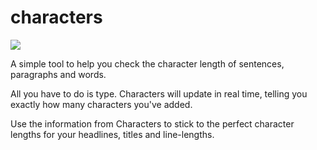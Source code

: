 # characters
<img src="https://d2ddoduugvun08.cloudfront.net/items/2T0x2G2Z2T3p45072c1x/Screenshot%202018-12-30%20at%2000.09.52.png?X-CloudApp-Visitor-Id=5e7840f1642d80b23d4b3ebdfdbf6f12&v=15bc2849">

A simple tool to help you check the character length of sentences, paragraphs and words. 

All you have to do is type. Characters will update in real time, telling you exactly how many characters you've added.

Use the information from Characters to stick to the perfect character lengths for your headlines, titles and line-lengths.
